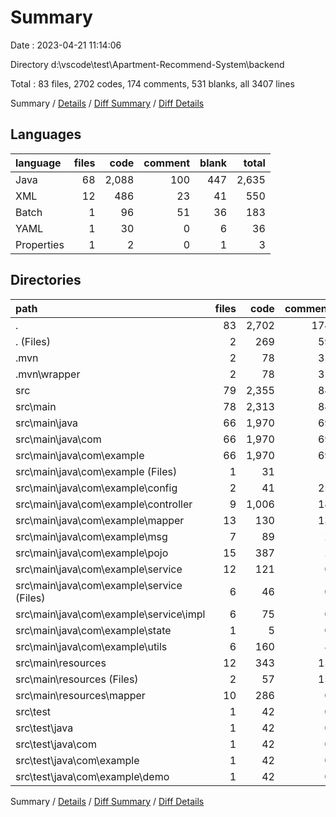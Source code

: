 # Summary

Date : 2023-04-21 11:14:06

Directory d:\\vscode\\test\\Apartment-Recommend-System\\backend

Total : 83 files,  2702 codes, 174 comments, 531 blanks, all 3407 lines

Summary / [Details](details.md) / [Diff Summary](diff.md) / [Diff Details](diff-details.md)

## Languages
| language | files | code | comment | blank | total |
| :--- | ---: | ---: | ---: | ---: | ---: |
| Java | 68 | 2,088 | 100 | 447 | 2,635 |
| XML | 12 | 486 | 23 | 41 | 550 |
| Batch | 1 | 96 | 51 | 36 | 183 |
| YAML | 1 | 30 | 0 | 6 | 36 |
| Properties | 1 | 2 | 0 | 1 | 3 |

## Directories
| path | files | code | comment | blank | total |
| :--- | ---: | ---: | ---: | ---: | ---: |
| . | 83 | 2,702 | 174 | 531 | 3,407 |
| . (Files) | 2 | 269 | 59 | 53 | 381 |
| .mvn | 2 | 78 | 31 | 12 | 121 |
| .mvn\\wrapper | 2 | 78 | 31 | 12 | 121 |
| src | 79 | 2,355 | 84 | 466 | 2,905 |
| src\\main | 78 | 2,313 | 84 | 451 | 2,848 |
| src\\main\\java | 66 | 1,970 | 69 | 421 | 2,460 |
| src\\main\\java\\com | 66 | 1,970 | 69 | 421 | 2,460 |
| src\\main\\java\\com\\example | 66 | 1,970 | 69 | 421 | 2,460 |
| src\\main\\java\\com\\example (Files) | 1 | 31 | 1 | 12 | 44 |
| src\\main\\java\\com\\example\\config | 2 | 41 | 25 | 9 | 75 |
| src\\main\\java\\com\\example\\controller | 9 | 1,006 | 18 | 171 | 1,195 |
| src\\main\\java\\com\\example\\mapper | 13 | 130 | 13 | 66 | 209 |
| src\\main\\java\\com\\example\\msg | 7 | 89 | 2 | 26 | 117 |
| src\\main\\java\\com\\example\\pojo | 15 | 387 | 2 | 49 | 438 |
| src\\main\\java\\com\\example\\service | 12 | 121 | 0 | 46 | 167 |
| src\\main\\java\\com\\example\\service (Files) | 6 | 46 | 0 | 22 | 68 |
| src\\main\\java\\com\\example\\service\\impl | 6 | 75 | 0 | 24 | 99 |
| src\\main\\java\\com\\example\\state | 1 | 5 | 0 | 2 | 7 |
| src\\main\\java\\com\\example\\utils | 6 | 160 | 8 | 40 | 208 |
| src\\main\\resources | 12 | 343 | 15 | 30 | 388 |
| src\\main\\resources (Files) | 2 | 57 | 15 | 9 | 81 |
| src\\main\\resources\\mapper | 10 | 286 | 0 | 21 | 307 |
| src\\test | 1 | 42 | 0 | 15 | 57 |
| src\\test\\java | 1 | 42 | 0 | 15 | 57 |
| src\\test\\java\\com | 1 | 42 | 0 | 15 | 57 |
| src\\test\\java\\com\\example | 1 | 42 | 0 | 15 | 57 |
| src\\test\\java\\com\\example\\demo | 1 | 42 | 0 | 15 | 57 |

Summary / [Details](details.md) / [Diff Summary](diff.md) / [Diff Details](diff-details.md)